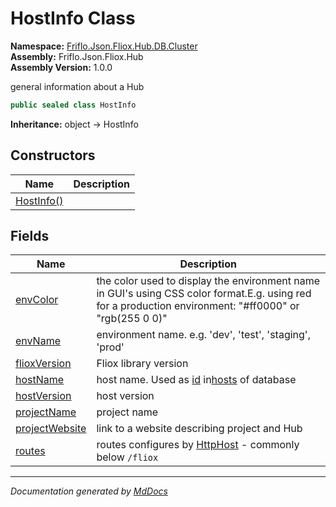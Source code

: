 ﻿<!--  
  <auto-generated>   
    The contents of this file were generated by a tool.  
    Changes to this file may be list if the file is regenerated  
  </auto-generated>   
-->

# HostInfo Class

**Namespace:** [Friflo.Json.Fliox.Hub.DB.Cluster](../index.md)  
**Assembly:** Friflo.Json.Fliox.Hub  
**Assembly Version:** 1.0.0

general information about a Hub

```csharp
public sealed class HostInfo
```

**Inheritance:** object → HostInfo

## Constructors

| Name                                | Description |
| ----------------------------------- | ----------- |
| [HostInfo()](constructors/index.md) |             |

## Fields

| Name                                       | Description                                                                                                                                              |
| ------------------------------------------ | -------------------------------------------------------------------------------------------------------------------------------------------------------- |
| [envColor](fields/envColor.md)             | the color used to display the environment name in GUI's using CSS color format.E.g. using red for a production environment: "\#ff0000" or "rgb(255 0 0)" |
| [envName](fields/envName.md)               | environment name. e.g. 'dev', 'test', 'staging', 'prod'                                                                                                  |
| [flioxVersion](fields/flioxVersion.md)     | Fliox library version                                                                                                                                    |
| [hostName](fields/hostName.md)             | host name. Used as [id](../../Monitor/HostHits/fields/id.md) in[hosts](../../Monitor/MonitorStore/fields/hosts.md) of database                           |
| [hostVersion](fields/hostVersion.md)       | host version                                                                                                                                             |
| [projectName](fields/projectName.md)       | project name                                                                                                                                             |
| [projectWebsite](fields/projectWebsite.md) | link to a website describing project and Hub                                                                                                             |
| [routes](fields/routes.md)                 | routes configures by [HttpHost](../../../Remote/HttpHost/index.md) \- commonly below `/fliox`                                                            |

___

*Documentation generated by [MdDocs](https://github.com/ap0llo/mddocs)*
